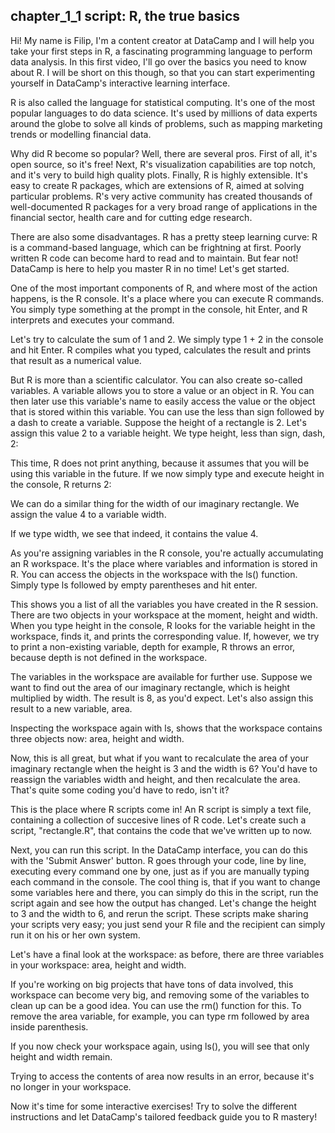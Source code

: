 ## chapter_1_1 script: R, the true basics

Hi! My name is Filip, I'm a content creator at DataCamp and I will help you take your first steps in R, a fascinating programming language to perform data analysis. In this first video, I'll go over the basics you need to know about R. I will be short on this though, so that you can start experimenting yourself in DataCamp's interactive learning interface.

R is also called the language for statistical computing. It's one of the most popular languages to do data science. It's used by millions of data experts around the globe to solve all kinds of problems, such as mapping marketing trends or modelling financial data.

Why did R become so popular? Well, there are several pros. First of all, it's open source, so it's free! Next, R's visualization capabilities are top notch, and it's very to build high quality plots. Finally, R is highly extensible. It's easy to create R packages, which are extensions of R, aimed at solving particular problems. R's very active community has created thousands of well-documented R packages for a very broad range of applications in the financial sector, health care and for cutting edge research.

There are also some disadvantages. R has a pretty steep learning curve: R is a command-based language, which can be frightning at first. Poorly written R code can become hard to read and to maintain. But fear not! DataCamp is here to help you master R in no time! Let's get started.

One of the most important components of R, and where most of the action happens, is the R console. It's a place where you can execute R commands. You simply type something at the prompt in the console, hit Enter, and R interprets and executes your command. 

Let's try to calculate the sum of 1 and 2. We simply type 1 + 2 in the console and hit Enter. R compiles what you typed, calculates the result and prints that result as a numerical value.

But R is more than a scientific calculator. You can also create so-called variables. A variable allows you to store a value or an object in R. You can then later use this variable's name to easily access the value or the object that is stored within this variable. You can use the less than sign followed by a dash to create a variable. Suppose the height of a rectangle is 2. Let's assign this value 2 to a variable height. We type height, less than sign, dash, 2:

This time, R does not print anything, because it assumes that you will be using this variable in the future. If we now simply type and execute height in the console, R returns 2:

We can do a similar thing for the width of our imaginary rectangle. We assign the value 4 to a variable width.

If we type width, we see that indeed, it contains the value 4.

As you're assigning variables in the R console, you're actually accumulating an R workspace. It's the place where variables and information is stored in R. You can access the objects in the workspace with the ls() function. Simply type ls followed by empty parentheses and hit enter.

This shows you a list of all the variables you have created in the R session. There are two objects in your workspace at the moment, height and width. When you type height in the console, R looks for the variable height in the workspace, finds it, and prints the corresponding value. If, however, we try to print a non-existing variable, depth for example, R throws an error, because depth is not defined in the workspace.

The variables in the workspace are available for further use. Suppose we want to find out the area of our imaginary rectangle, which is height multiplied by width. The result is 8, as you'd expect. Let's also assign this result to a new variable, area.

Inspecting the workspace again with ls, shows that the workspace contains three objects now: area, height and width.

Now, this is all great, but what if you want to recalculate the area of your imaginary rectangle when the height is 3 and the width is 6? You'd have to reassign the variables width and height, and then recalculate the area. That's quite some coding you'd have to redo, isn't it? 

This is the place where R scripts come in! An R script is simply a text file, containing a collection of succesive lines of R code. Let's create such a script, "rectangle.R", that contains the code that we've written up to now.

Next, you can run this script. In the DataCamp interface, you can do this with the 'Submit Answer' button. R goes through your code, line by line, executing every command one by one, just as if you are manually typing each command in the console. The cool thing is, that if you want to change some variables here and there, you can simply do this in the script, run the script again and see how the output has changed. Let's change the height to 3 and the width to 6, and rerun the script. These scripts make sharing your scripts very easy; you just send your R file and the recipient can simply run it on his or her own system.

Let's have a final look at the workspace: as before, there are three variables in your workspace: area, height and width. 

If you're working on big projects that have tons of data involved, this workspace can become very big, and removing some of the variables to clean up can be a good idea. You can use the rm() function for this. To remove the area variable, for example, you can type rm followed by area inside parenthesis.

If you now check your workspace again, using ls(), you will see that only height and width remain.

Trying to access the contents of area now results in an error, because it's no longer in your workspace.

Now it's time for some interactive exercises! Try to solve the different instructions and let DataCamp's tailored feedback guide you to R mastery!